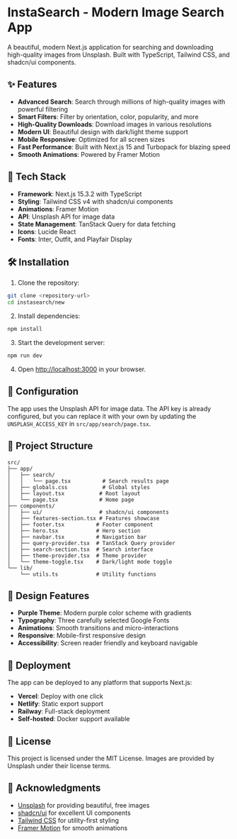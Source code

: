 # InstaSearch - Modern Image Search App

A beautiful, modern Next.js application for searching and downloading high-quality images from Unsplash. Built with TypeScript, Tailwind CSS, and shadcn/ui components.

## ✨ Features

- **Advanced Search**: Search through millions of high-quality images with powerful filtering
- **Smart Filters**: Filter by orientation, color, popularity, and more
- **High-Quality Downloads**: Download images in various resolutions
- **Modern UI**: Beautiful design with dark/light theme support
- **Mobile Responsive**: Optimized for all screen sizes
- **Fast Performance**: Built with Next.js 15 and Turbopack for blazing speed
- **Smooth Animations**: Powered by Framer Motion

## 🚀 Tech Stack

- **Framework**: Next.js 15.3.2 with TypeScript
- **Styling**: Tailwind CSS v4 with shadcn/ui components
- **Animations**: Framer Motion
- **API**: Unsplash API for image data
- **State Management**: TanStack Query for data fetching
- **Icons**: Lucide React
- **Fonts**: Inter, Outfit, and Playfair Display

## 🛠️ Installation

1. Clone the repository:
```bash
git clone <repository-url>
cd instasearch/new
```

2. Install dependencies:
```bash
npm install
```

3. Start the development server:
```bash
npm run dev
```

4. Open [http://localhost:3000](http://localhost:3000) in your browser.

## 🔧 Configuration

The app uses the Unsplash API for image data. The API key is already configured, but you can replace it with your own by updating the `UNSPLASH_ACCESS_KEY` in `src/app/search/page.tsx`.

## 📁 Project Structure

```
src/
├── app/
│   ├── search/
│   │   └── page.tsx          # Search results page
│   ├── globals.css           # Global styles
│   ├── layout.tsx           # Root layout
│   └── page.tsx             # Home page
├── components/
│   ├── ui/                  # shadcn/ui components
│   ├── features-section.tsx # Features showcase
│   ├── footer.tsx          # Footer component
│   ├── hero.tsx            # Hero section
│   ├── navbar.tsx          # Navigation bar
│   ├── query-provider.tsx  # TanStack Query provider
│   ├── search-section.tsx  # Search interface
│   ├── theme-provider.tsx  # Theme provider
│   └── theme-toggle.tsx    # Dark/light mode toggle
└── lib/
    └── utils.ts            # Utility functions
```

## 🎨 Design Features

- **Purple Theme**: Modern purple color scheme with gradients
- **Typography**: Three carefully selected Google Fonts
- **Animations**: Smooth transitions and micro-interactions
- **Responsive**: Mobile-first responsive design
- **Accessibility**: Screen reader friendly and keyboard navigable

## 🚀 Deployment

The app can be deployed to any platform that supports Next.js:

- **Vercel**: Deploy with one click
- **Netlify**: Static export support
- **Railway**: Full-stack deployment
- **Self-hosted**: Docker support available

## 📝 License

This project is licensed under the MIT License. Images are provided by Unsplash under their license terms.

## 🙏 Acknowledgments

- [Unsplash](https://unsplash.com) for providing beautiful, free images
- [shadcn/ui](https://ui.shadcn.com) for excellent UI components
- [Tailwind CSS](https://tailwindcss.com) for utility-first styling
- [Framer Motion](https://framer.com/motion) for smooth animations
